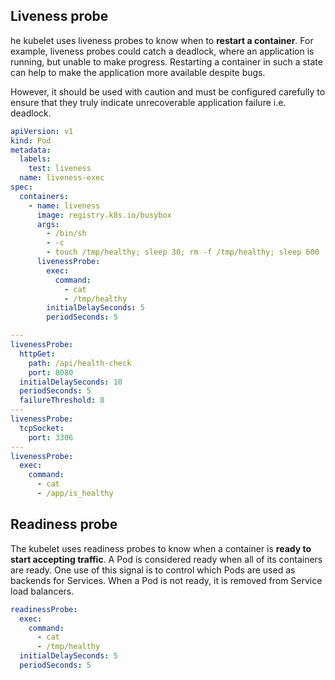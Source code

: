 ## Liveness probe

he kubelet uses liveness probes to know when to **restart a container**. For example, liveness probes could catch a deadlock, where an application is running, but unable to make progress. Restarting a container in such a state can help to make the application more available despite bugs.

However, it should be used with caution and must be configured carefully to ensure that they truly indicate unrecoverable application failure i.e. deadlock.

```yaml
apiVersion: v1
kind: Pod
metadata:
  labels:
    test: liveness
  name: liveness-exec
spec:
  containers:
    - name: liveness
      image: registry.k8s.io/busybox
      args:
        - /bin/sh
        - -c
        - touch /tmp/healthy; sleep 30; rm -f /tmp/healthy; sleep 600
      livenessProbe:
        exec:
          command:
            - cat
            - /tmp/healthy
        initialDelaySeconds: 5
        periodSeconds: 5

---
livenessProbe:
  httpGet:
    path: /api/health-check
    port: 8080
  initialDelaySeconds: 10
  periodSeconds: 5
  failureThreshold: 8
---
livenessProbe:
  tcpSocket:
    port: 3306
---
livenessProbe:
  exec:
    command:
      - cat
      - /app/is_healthy
```

## Readiness probe

The kubelet uses readiness probes to know when a container is **ready to start accepting traffic**. A Pod is considered ready when all of its containers are ready. One use of this signal is to control which Pods are used as backends for Services. When a Pod is not ready, it is removed from Service load balancers.

```yaml
readinessProbe:
  exec:
    command:
      - cat
      - /tmp/healthy
  initialDelaySeconds: 5
  periodSeconds: 5
```
